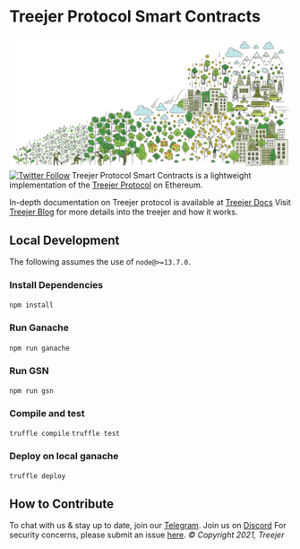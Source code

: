 # Treejer Protocol Smart Contracts
![Background Image](./assets/treejerStory.png)
[![Twitter Follow](https://img.shields.io/twitter/follow/TreejerTalks?label=Follow)](https://twitter.com/TreejerTalks)
Treejer Protocol Smart Contracts is a lightweight implementation of the [Treejer Protocol](treejer.com) on Ethereum. 

In-depth documentation on Treejer protocol is available at [Treejer Docs](http://docs.treejer.com)
Visit [Treejer Blog](http://blog.treejer.com) for more details into the treejer and how it works. 

## Local Development
The following assumes the use of `node@>=13.7.0`.

### Install Dependencies
`npm install`

### Run Ganache
`npm run ganache`

### Run GSN
`npm run gsn`

### Compile and test
`truffle compile`
`truffle test`

### Deploy on local ganache
`truffle deploy`

## How to Contribute
To chat with us & stay up to date, join our [Telegram](https://t.me/joinchat/wECs8qIsryw1YzU5).
Join us on [Discord](https://discord.gg/8WuVd2ERC2)
For security concerns, please submit an issue [here](https://github.com/treejer/contract/issues).
_© Copyright 2021, Treejer_